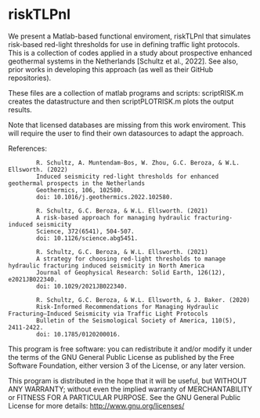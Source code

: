# riskTLPnl

We present a Matlab-based functional enviroment, riskTLPnl that simulates risk-based red-light thresholds for use in defining traffic light protocols.  This is a collection of codes applied in a study about prospective enhanced geothermal systems in the Netherlands [Schultz et al., 2022].  See also, prior works in developing this approach (as well as their GitHub repositories).

These files are a collection of matlab programs and scripts: scriptRISK.m creates the datastructure and then scriptPLOTRISK.m plots the output results.

Note that licensed databases are missing from this work enviroment.  This will require the user to find their own datasources to adapt the approach.

References: 
            
            R. Schultz, A. Muntendam‐Bos, W. Zhou, G.C. Beroza, & W.L. Ellsworth. (2022)
            Induced seismicity red-light thresholds for enhanced geothermal prospects in the Netherlands
            Geothermics, 106, 102580.
            doi: 10.1016/j.geothermics.2022.102580.
            
            R. Schultz, G.C. Beroza, & W.L. Ellsworth. (2021)
            A risk-based approach for managing hydraulic fracturing-induced seismicity
            Science, 372(6541), 504-507.
            doi: 10.1126/science.abg5451.
            
            R. Schultz, G.C. Beroza, & W.L. Ellsworth. (2021)
            A strategy for choosing red-light thresholds to manage hydraulic fracturing induced seismicity in North America
            Journal of Geophysical Research: Solid Earth, 126(12), e2021JB022340.
            doi: 10.1029/2021JB022340.
            
            R. Schultz, G.C. Beroza, & W.L. Ellsworth, & J. Baker. (2020)
            Risk‐Informed Recommendations for Managing Hydraulic Fracturing–Induced Seismicity via Traffic Light Protocols
            Bulletin of the Seismological Society of America, 110(5), 2411-2422.
            doi: 10.1785/0120200016.


This program is free software: you can redistribute it and/or modify it under the terms of the GNU General Public License as published by the Free Software Foundation, either version 3 of the License, or any later version.

This program is distributed in the hope that it will be useful, but WITHOUT ANY WARRANTY; without even the implied warranty of MERCHANTABILITY or FITNESS FOR A PARTICULAR PURPOSE.  See the GNU General Public License for more details: http://www.gnu.org/licenses/
